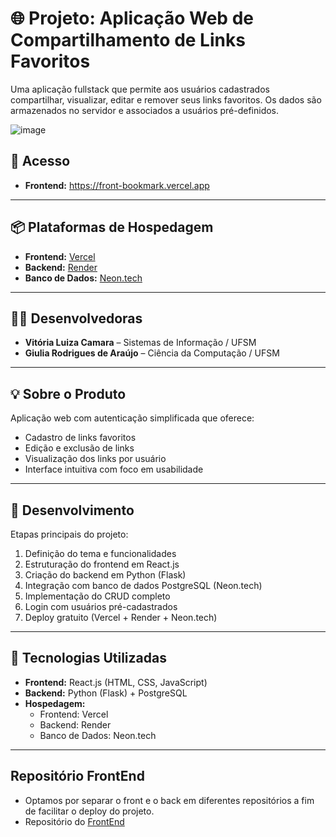 # 🌐 Projeto: Aplicação Web de Compartilhamento de Links Favoritos

Uma aplicação fullstack que permite aos usuários cadastrados compartilhar, visualizar, editar e remover seus links favoritos. Os dados são armazenados no servidor e associados a usuários pré-definidos.

![image](https://github.com/user-attachments/assets/6a1438af-1460-4a0f-8f93-c1e66c952607)


## 🔗 Acesso

- **Frontend:** https://front-bookmark.vercel.app

---

## 📦 Plataformas de Hospedagem

- **Frontend:** [Vercel](https://vercel.com/home)  
- **Backend:** [Render](https://render.com/)  
- **Banco de Dados:** [Neon.tech](https://www.neon.tech)

---

## 👩‍💻 Desenvolvedoras

- **Vitória Luiza Camara** – Sistemas de Informação / UFSM  
- **Giulia Rodrigues de Araújo** – Ciência da Computação / UFSM

---

## 💡 Sobre o Produto

Aplicação web com autenticação simplificada que oferece:

- Cadastro de links favoritos  
- Edição e exclusão de links  
- Visualização dos links por usuário  
- Interface intuitiva com foco em usabilidade

---

## 🔧 Desenvolvimento

Etapas principais do projeto:

1. Definição do tema e funcionalidades  
2. Estruturação do frontend em React.js  
3. Criação do backend em Python (Flask)  
4. Integração com banco de dados PostgreSQL (Neon.tech)  
5. Implementação do CRUD completo  
6. Login com usuários pré-cadastrados  
7. Deploy gratuito (Vercel + Render + Neon.tech)

---

## 🚀 Tecnologias Utilizadas

- **Frontend:** React.js (HTML, CSS, JavaScript)  
- **Backend:** Python (Flask) + PostgreSQL  
- **Hospedagem:**  
  - Frontend: Vercel  
  - Backend: Render  
  - Banco de Dados: Neon.tech  

---

## Repositório FrontEnd

- Optamos por separar o front e o back em diferentes repositórios a fim de facilitar o deploy do projeto. 
- Repositório do [FrontEnd](https://github.com/iamvitoria/Front-Bookmark.git)
